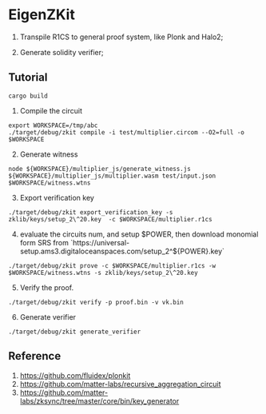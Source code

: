 # EigenZKit

1. Transpile R1CS to general proof system, like Plonk and Halo2;

2. Generate solidity verifier;

## Tutorial

```
cargo build
```

1. Compile the circuit

```
export WORKSPACE=/tmp/abc
./target/debug/zkit compile -i test/multiplier.circom --O2=full -o $WORKSPACE
```

2. Generate witness

```
node ${WORKSPACE}/multiplier_js/generate_witness.js ${WORKSPACE}/multiplier_js/multiplier.wasm test/input.json $WORKSPACE/witness.wtns
```

3. Export verification key

```
./target/debug/zkit export_verification_key -s zklib/keys/setup_2\^20.key  -c $WORKSPACE/multiplier.r1cs
```

4. evaluate the circuits num, and setup $POWER, then download monomial form SRS from `https://universal-setup.ams3.digitaloceanspaces.com/setup_2^${POWER}.key`

```
./target/debug/zkit prove -c $WORKSPACE/multiplier.r1cs -w $WORKSPACE/witness.wtns -s zklib/keys/setup_2\^20.key

```

5. Verify the proof.

```
./target/debug/zkit verify -p proof.bin -v vk.bin
```

6. Generate verifier

```
./target/debug/zkit generate_verifier
```


## Reference

1. https://github.com/fluidex/plonkit
2. https://github.com/matter-labs/recursive_aggregation_circuit
3. https://github.com/matter-labs/zksync/tree/master/core/bin/key_generator
